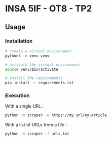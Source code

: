 # INSA 5IF - OT8 - TP2

## Usage

### Installation

```bash
# create a virtual environment
python3 -m venv venv

# activate the virtual environment
source venv/bin/activate

# install the requirements
pip install -r requirements.txt
```

### Execution

With a single URL :

```bash
python -m scraper -u https://my.url/my-article
```

With a list of URLs from a file :

```bash
python -m scraper -f urls.txt
```